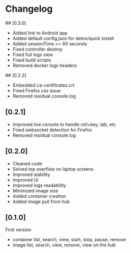 # Changelog 

## [0.3.0]
* Added link to Android app
* Added default config.json for demo/quick install
* Added sessionTime >= 60 seconds
* Fixed controller destroy
* Fixed full logs view
* Fixed build scripts
* Removed docker logs headers

## [0.2.2]
* Embedded ca-certificates.crt
* Fixed Firefox css issue
* Removed residual console.log

## [0.2.1]
* Improved live console to handle ctrl+key, tab, etc
* Fixed websocket detection for Firefox 
* Removed residual console.log

## [0.2.0]
* Cleaned code
* Solved top overflow on laptop screens
* Improved stability 
* Improved UI
* Improved logs readability 
* Minimized image size 
* Added container creation 
* Added image pull from hub

## [0.1.0]
First version 
* container list, search, view, start, stop, pause, remove 
* image list, search, view, remove, view on the hub
